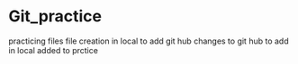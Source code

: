 # Git_practice
practicing files
file creation in local to add git hub
changes to git hub to add in local
added to prctice
